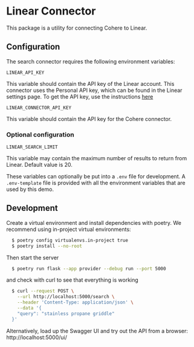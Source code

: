 # Linear Connector

This package is a utility for connecting Cohere to Linear.

## Configuration

The search connector requires the following environment variables:

```
LINEAR_API_KEY
```

This variable should contain the API key of the Linear account.
This connector uses the Personal API key, which can be found in the Linear settings page.
To get the API key, use the
instructions [here](https://developers.linear.app/docs/graphql/working-with-the-graphql-api#personal-api-keys)

```
LINEAR_CONNECTOR_API_KEY
```

This variable should contain the API key for the Cohere connector.

### Optional configuration

```
LINEAR_SEARCH_LIMIT
```

This variable may contain the maximum number of results to return from Linear. Default value is 20.

These variables can optionally be put into a `.env` file for development.
A `.env-template` file is provided with all the environment variables that are used by this demo.

## Development

Create a virtual environment and install dependencies with poetry. We recommend using in-project virtual environments:

```bash
  $ poetry config virtualenvs.in-project true
  $ poetry install --no-root
```

Then start the server

```bash
  $ poetry run flask --app provider --debug run --port 5000
```

and check with curl to see that everything is working

```bash
  $ curl --request POST \
    --url http://localhost:5000/search \
    --header 'Content-Type: application/json' \
    --data '{
    "query": "stainless propane griddle"
  }'
```

Alternatively, load up the Swagger UI and try out the API from a browser: http://localhost:5000/ui/
